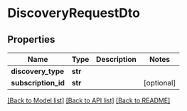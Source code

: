 # DiscoveryRequestDto

## Properties
Name | Type | Description | Notes
------------ | ------------- | ------------- | -------------
**discovery_type** | **str** |  | 
**subscription_id** | **str** |  | [optional] 

[[Back to Model list]](../README.md#documentation-for-models) [[Back to API list]](../README.md#documentation-for-api-endpoints) [[Back to README]](../README.md)

